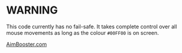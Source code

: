 # WARNING

This code currently has no fail-safe. It takes complete control over all mouse movements as long as the colour `#00FF00` is on screen.

[AimBooster.com](www.aimbooster.com/)